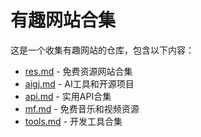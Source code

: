 # 有趣网站合集

这是一个收集有趣网站的仓库，包含以下内容：

- [res.md](res.md) - 免费资源网站合集
- [aigj.md](aigj.md) - AI工具和开源项目
- [api.md](api.md) - 实用API合集
- [mf.md](mf.md) - 免费音乐和视频资源
- [tools.md](tools.md) - 开发工具合集
